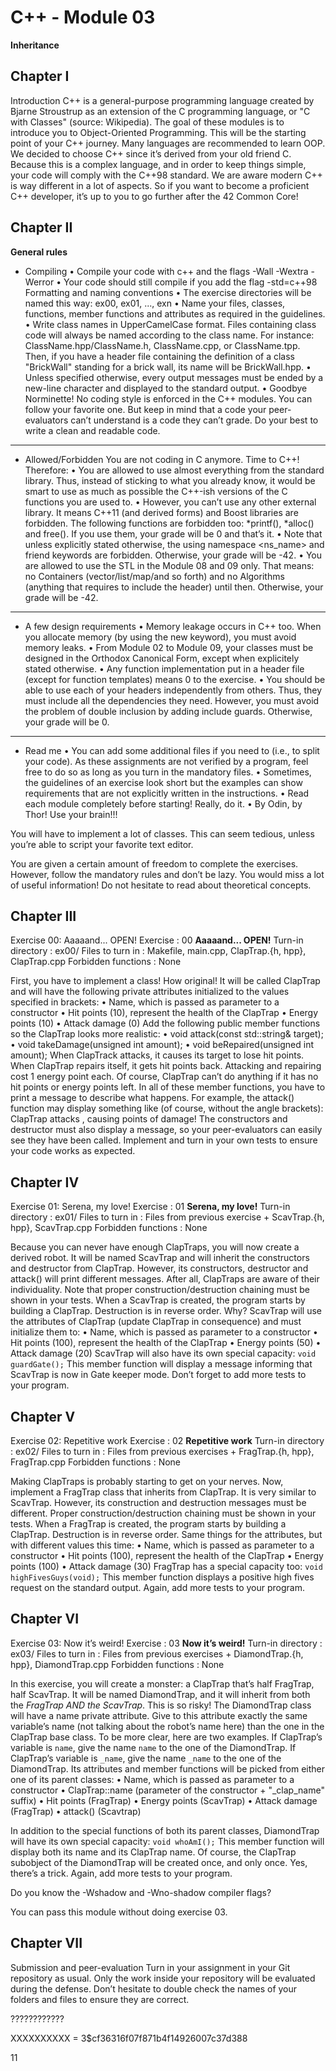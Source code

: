 # C++ - Module 03

**Inheritance**

## Chapter I

Introduction
C++ is a general-purpose programming language created by Bjarne Stroustrup as an extension of the C programming language, or "C with Classes" (source: Wikipedia).
The goal of these modules is to introduce you to Object-Oriented Programming.
This will be the starting point of your C++ journey. Many languages are recommended to learn OOP. We decided to choose C++ since it’s derived from your old friend C.
Because this is a complex language, and in order to keep things simple, your code will comply with the C++98 standard.
We are aware modern C++ is way different in a lot of aspects. So if you want to
become a proficient C++ developer, it’s up to you to go further after the 42 Common Core!

## Chapter II

**General rules**

- Compiling
  • Compile your code with c++ and the flags -Wall -Wextra -Werror
  • Your code should still compile if you add the flag -std=c++98
  Formatting and naming conventions
  • The exercise directories will be named this way: ex00, ex01, ..., exn
  • Name your files, classes, functions, member functions and attributes as required in the guidelines.
  • Write class names in UpperCamelCase format. Files containing class code will
  always be named according to the class name. For instance:
  ClassName.hpp/ClassName.h, ClassName.cpp, or ClassName.tpp. Then, if you
  have a header file containing the definition of a class "BrickWall" standing for a brick wall, its name will be BrickWall.hpp.
  • Unless specified otherwise, every output messages must be ended by a new-line
  character and displayed to the standard output.
  • Goodbye Norminette! No coding style is enforced in the C++ modules. You can
  follow your favorite one. But keep in mind that a code your peer-evaluators can’t understand is a code they can’t grade. Do your best to write a clean and readable code.

---

- Allowed/Forbidden
  You are not coding in C anymore. Time to C++! Therefore:
  • You are allowed to use almost everything from the standard library. Thus, instead of sticking to what you already know, it would be smart to use as much as possible the C++-ish versions of the C functions you are used to.
  • However, you can’t use any other external library. It means C++11 (and derived forms) and Boost libraries are forbidden. The following functions are forbidden too: *printf(), *alloc() and free(). If you use them, your grade will be 0 and that’s it.
  • Note that unless explicitly stated otherwise, the using namespace <ns_name> and friend keywords are forbidden. Otherwise, your grade will be -42.
  • You are allowed to use the STL in the Module 08 and 09 only. That means:
  no Containers (vector/list/map/and so forth) and no Algorithms (anything that requires to include the <algorithm> header) until then. Otherwise, your grade will be -42.

---

- A few design requirements
  • Memory leakage occurs in C++ too. When you allocate memory (by using the new
  keyword), you must avoid memory leaks.
  • From Module 02 to Module 09, your classes must be designed in the Orthodox
  Canonical Form, except when explicitely stated otherwise.
  • Any function implementation put in a header file (except for function templates)
  means 0 to the exercise.
  • You should be able to use each of your headers independently from others. Thus, they must include all the dependencies they need. However, you must avoid the problem of double inclusion by adding include guards. Otherwise, your grade will be 0.

---

- Read me
  • You can add some additional files if you need to (i.e., to split your code). As these assignments are not verified by a program, feel free to do so as long as you turn in the mandatory files.
  • Sometimes, the guidelines of an exercise look short but the examples can show
  requirements that are not explicitly written in the instructions.
  • Read each module completely before starting! Really, do it.
  • By Odin, by Thor! Use your brain!!!

You will have to implement a lot of classes. This can seem tedious, unless you’re able to script your favorite text editor.

You are given a certain amount of freedom to complete the exercises. However, follow the mandatory rules and don’t be lazy. You would miss a lot of useful information! Do not hesitate to read about theoretical concepts.

## Chapter III

Exercise 00: Aaaaand... OPEN!
Exercise : 00
**Aaaaand... OPEN!**
Turn-in directory : ex00/
Files to turn in : Makefile, main.cpp, ClapTrap.{h, hpp}, ClapTrap.cpp
Forbidden functions : None

First, you have to implement a class! How original! It will be called ClapTrap and will have the following private attributes initialized to the values specified in brackets:
• Name, which is passed as parameter to a constructor
• Hit points (10), represent the health of the ClapTrap
• Energy points (10)
• Attack damage (0)
Add the following public member functions so the ClapTrap looks more realistic:
• void attack(const std::string& target);
• void takeDamage(unsigned int amount);
• void beRepaired(unsigned int amount);
When ClapTrack attacks, it causes its target to lose <attack damage> hit points. When ClapTrap repairs itself, it gets <amount> hit points back. Attacking and repairing cost 1 energy point each. Of course, ClapTrap can’t do anything if it has no hit points or energy points left.
In all of these member functions, you have to print a message to describe what happens. For example, the attack() function may display something like (of course, without the angle brackets):
ClapTrap <name> attacks <target>, causing <damage> points of damage!
The constructors and destructor must also display a message, so your peer-evaluators can easily see they have been called.
Implement and turn in your own tests to ensure your code works as expected.

## Chapter IV

Exercise 01: Serena, my love!
Exercise : 01
**Serena, my love!**
Turn-in directory : ex01/
Files to turn in : Files from previous exercise + ScavTrap.{h, hpp}, ScavTrap.cpp
Forbidden functions : None

Because you can never have enough ClapTraps, you will now create a derived robot. It will be named ScavTrap and will inherit the constructors and destructor from ClapTrap. However, its constructors, destructor and attack() will print different messages. After all, ClapTraps are aware of their individuality.
Note that proper construction/destruction chaining must be shown in your tests.
When a ScavTrap is created, the program starts by building a ClapTrap. Destruction is in reverse order. Why?
ScavTrap will use the attributes of ClapTrap (update ClapTrap in consequence) and must initialize them to:
• Name, which is passed as parameter to a constructor
• Hit points (100), represent the health of the ClapTrap
• Energy points (50)
• Attack damage (20)
ScavTrap will also have its own special capacity: `void guardGate();`
This member function will display a message informing that ScavTrap is now in Gate keeper mode.
Don’t forget to add more tests to your program.

## Chapter V

Exercise 02: Repetitive work
Exercise : 02
**Repetitive work**
Turn-in directory : ex02/
Files to turn in : Files from previous exercises + FragTrap.{h, hpp}, FragTrap.cpp
Forbidden functions : None

Making ClapTraps is probably starting to get on your nerves.
Now, implement a FragTrap class that inherits from ClapTrap. It is very similar to ScavTrap. However, its construction and destruction messages must be different. Proper construction/destruction chaining must be shown in your tests. When a FragTrap is created, the program starts by building a ClapTrap. Destruction is in reverse order.
Same things for the attributes, but with different values this time:
• Name, which is passed as parameter to a constructor
• Hit points (100), represent the health of the ClapTrap
• Energy points (100)
• Attack damage (30)
FragTrap has a special capacity too: `void highFivesGuys(void);`
This member function displays a positive high fives request on the standard output. Again, add more tests to your program.

## Chapter VI

Exercise 03: Now it’s weird!
Exercise : 03
**Now it’s weird!**
Turn-in directory : ex03/
Files to turn in : Files from previous exercises + DiamondTrap.{h, hpp}, DiamondTrap.cpp
Forbidden functions : None

In this exercise, you will create a monster: a ClapTrap that’s half FragTrap, half ScavTrap. It will be named DiamondTrap, and it will inherit from both the _FragTrap AND the ScavTrap_. This is so risky!
The DiamondTrap class will have a name private attribute. Give to this attribute exactly the same variable’s name (not talking about the robot’s name here) than the one in the ClapTrap base class.
To be more clear, here are two examples.
If ClapTrap’s variable is `name`, give the name `name` to the one of the DiamondTrap.
If ClapTrap’s variable is `_name`, give the name `_name` to the one of the DiamondTrap.
Its attributes and member functions will be picked from either one of its parent classes:
• Name, which is passed as parameter to a constructor
• ClapTrap::name (parameter of the constructor + "\_clap_name" suffix)
• Hit points (FragTrap)
• Energy points (ScavTrap)
• Attack damage (FragTrap)
• attack() (Scavtrap)

In addition to the special functions of both its parent classes, DiamondTrap will have its own special capacity: `void whoAmI();`
This member function will display both its name and its ClapTrap name.
Of course, the ClapTrap subobject of the DiamondTrap will be created once, and only once. Yes, there’s a trick.
Again, add more tests to your program.

Do you know the -Wshadow and -Wno-shadow compiler flags?

You can pass this module without doing exercise 03.

## Chapter VII

Submission and peer-evaluation
Turn in your assignment in your Git repository as usual. Only the work inside your
repository will be evaluated during the defense. Don’t hesitate to double check the
names of your folders and files to ensure they are correct.

????????????

XXXXXXXXXX = $3$$cf36316f07f871b4f14926007c37d388

11
